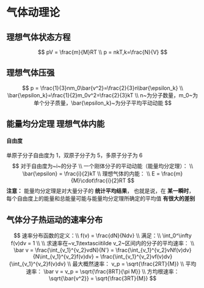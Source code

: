 # 气体动理论

## 理想气体状态方程

$$
pV = \frac{m}{M}RT \\
p = nkT,k=\frac{N}{V}
$$

## 理想气体压强

$$
p = \frac{1}{3}nm_0\bar{v^2}=\frac{2}{3}n\bar{\epsilon_k} \\
\bar{\epsilon_k}=\frac{1}{2}m_0v^2=\frac{2}{3}kT \\
n~为分子数量，m_0~为单个分子质量，\bar{\epsilon_k}~为分子平均平动动能
$$

## 能量均分定理    理想气体内能

#### 自由度

单原子分子自由度为 $1$，双原子分子为 $5$，多原子分子为 $6$ 
$$
对于自由度为~i~的分子 \\
一个刚体分子的平动动能（能量均分定理）： \\
\bar{\epsilon} = \frac{i}{2}kT \\
理想气体的内能： \\
E = \frac{m}{M}\cdot\frac{i}{2}RT
$$
**注意：**
能量均分定理是对大量分子的 **统计平均结果**，
也就是说，在 **某一瞬时**，
每个自由度上的能量和总能量可能与能量均分定理所确定的平均值 **有很大的差别**

## 气体分子热运动的速率分布

$$
速率分布函数的定义：\\
f(v) = \frac{dN}{Ndv} \\
满足：\\
\int_0^\infty f(v)dv = 1 \\ \\
求速率在~v_1\textasciitilde v_2~区间内的分子的平均速率： \\
\bar v = \frac{\int_{v_1}^{v_2}vdN}{N'} = \frac{\int_{v_1}^{v_2}vNf(v)dv}{N\int_{v_1}^{v_2}f(v)dv} = \frac{\int_{v_1}^{v_2}vf(v)dv}{\int_{v_1}^{v_2}f(v)dv} \\
最大概然速率：
v_p = \sqrt{\frac{2RT}{M}} \\
平均速率：
\bar v = v_p = \sqrt{\frac{8RT}{\pi M}} \\
方均根速率：
\sqrt{\bar{v^2}} = \sqrt{\frac{3RT}{M}}
$$

